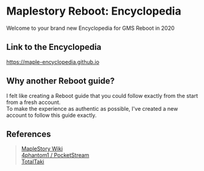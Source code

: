 # Maplestory Reboot: Encyclopedia
Welcome to your brand new Encyclopedia for GMS Reboot in 2020

## Link to the Encyclopedia
https://maple-encyclopedia.github.io

## Why another Reboot guide?
I felt like creating a Reboot guide that you could follow exactly from the start from a fresh account.  
To make the experience as authentic as possible, I've created a new account to follow this guide exactly.

## References
> [MapleStory Wiki](https://maplestory.fandom.com/wiki/MapleStory)  
> [4phantom1 / PocketStream](https://docs.google.com/document/d/132E6dGMNTRHwRh0wDU7xKZvW7f7xeBhR3VNs_2WQzrE/edit)  
> [TotalTaki](https://www.reddit.com/r/Maplestory/comments/ib264b/reboot_takais_ultimate_progression_guide_for_new/)